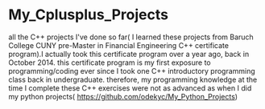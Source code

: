 # My_Cplusplus_Projects
all the C++ projects I've done so far( I learned these projects from Baruch College CUNY pre-Master in Financial Engineering C++ certificate program).I actually took this certificate program over a year ago, back in October 2014. this certificate program is my first exposure to programming/coding ever since I took one C++ introductory programming class back in undergraduate. therefore, my programming knowledge at the time I complete these C++ exercises were not as advanced as when I did my python projects( https://github.com/odekyc/My_Python_Projects)

